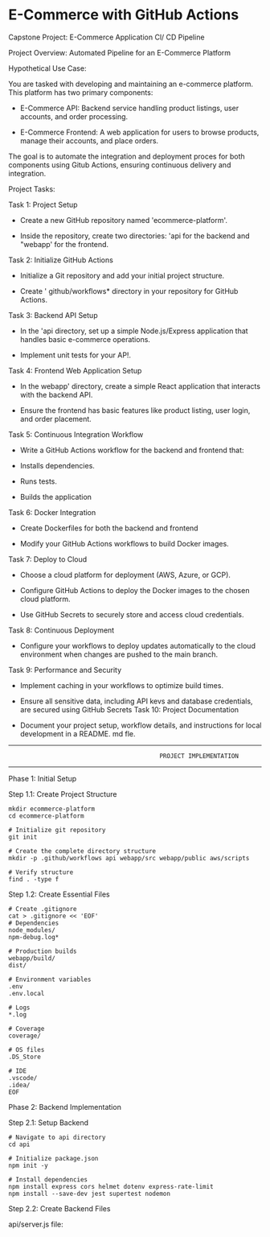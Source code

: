

# E-Commerce with GitHub Actions



Capstone Project: E-Commerce Application Cl/ CD Pipeline

Project Overview: Automated Pipeline for an E-Commerce Platform


Hypothetical Use Case:

You are tasked with developing and maintaining an e-commerce platform. This platform has two primary components:


- E-Commerce API: Backend service handling product listings, user accounts, and order processing.

- E-Commerce Frontend: A web application for users to browse products, manage their accounts, and place orders.

The goal is to automate the integration and deployment proces for both components using Gitub Actions, ensuring continuous delivery and integration.

Project Tasks:

Task 1: Project Setup

- Create a new GitHub repository named 'ecommerce-platform'.


- Inside the repository, create two directories: 'api for the backend and "webapp' for the frontend.


Task 2: Initialize GitHub Actions


-  Initialize a Git repository and add your initial project structure.

-  Create ' github/workflows* directory in your repository for GitHub Actions.

Task 3: Backend API Setup

- In the 'api directory, set up a simple Node.js/Express application that handles basic e-commerce operations.

- Implement unit tests for your AP!.

Task 4: Frontend Web Application Setup

- In the webapp' directory, create a simple React application that interacts with the backend API.

-  Ensure the frontend has basic features like product listing, user login, and order placement.

Task 5: Continuous Integration Workflow

- Write a GitHub Actions workflow for the backend and frontend that:

- Installs dependencies.

- Runs tests.

- Builds the application

Task 6: Docker Integration

- Create Dockerfiles for both the backend and frontend

- Modify your GitHub Actions workflows to build Docker images.


Task 7: Deploy to Cloud

- Choose a cloud platform for deployment (AWS, Azure, or GCP).

- Configure GitHub Actions to deploy the Docker images to the chosen cloud platform.

-  Use GitHub Secrets to securely store and access cloud credentials.

Task 8: Continuous Deployment

-  Configure your workflows to deploy updates automatically to the cloud environment when changes are pushed to the main branch.

Task 9: Performance and Security

- Implement caching in your workflows to optimize build times.

- Ensure all sensitive data, including API kevs and database credentials, are secured using GitHub Secrets
Task 10: Project Documentation

- Document your project setup, workflow details, and instructions for local development in a README. md fle.


_______________________________________________________________________________________________________________________

                                              PROJECT IMPLEMENTATION
_______________________________________________________________________________________________________________________

Phase 1: Initial Setup

Step 1.1: Create Project Structure

```
mkdir ecommerce-platform
cd ecommerce-platform

# Initialize git repository
git init

# Create the complete directory structure
mkdir -p .github/workflows api webapp/src webapp/public aws/scripts

# Verify structure
find . -type f

```

Step 1.2: Create Essential Files

```
# Create .gitignore
cat > .gitignore << 'EOF'
# Dependencies
node_modules/
npm-debug.log*

# Production builds
webapp/build/
dist/

# Environment variables
.env
.env.local

# Logs
*.log

# Coverage
coverage/

# OS files
.DS_Store

# IDE
.vscode/
.idea/
EOF

```

Phase 2: Backend Implementation


Step 2.1: Setup Backend

```
# Navigate to api directory
cd api

# Initialize package.json
npm init -y

# Install dependencies
npm install express cors helmet dotenv express-rate-limit
npm install --save-dev jest supertest nodemon

```

Step 2.2: Create Backend Files

api/server.js file:





